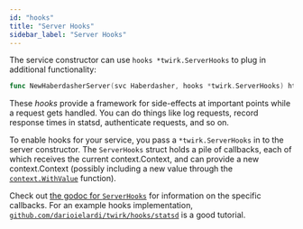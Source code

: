 ```yaml
---
id: "hooks"
title: "Server Hooks"
sidebar_label: "Server Hooks"
---
```


The service constructor can use `hooks *twirk.ServerHooks` to plug in additional
functionality:

```go
func NewHaberdasherServer(svc Haberdasher, hooks *twirk.ServerHooks) http.Handler
```

These _hooks_ provide a framework for side-effects at important points while a
request gets handled. You can do things like log requests, record response times
in statsd, authenticate requests, and so on.

To enable hooks for your service, you pass a `*twirk.ServerHooks` in to the
server constructor. The `ServerHooks` struct holds a pile of callbacks, each of
which receives the current context.Context, and can provide a new
context.Context (possibly including a new value through the
[`context.WithValue`](https://godoc.org/golang.org/x/net/context#WithValue)
function).

Check out
[the godoc for `ServerHooks`](http://godoc.org/github.com/darioielardi/twirk#ServerHooks)
for information on the specific callbacks. For an example hooks implementation,
[`github.com/darioielardi/twirk/hooks/statsd`](https://github.com/darioielardi/twirk/blob/master/hooks/statsd/)
is a good tutorial.
